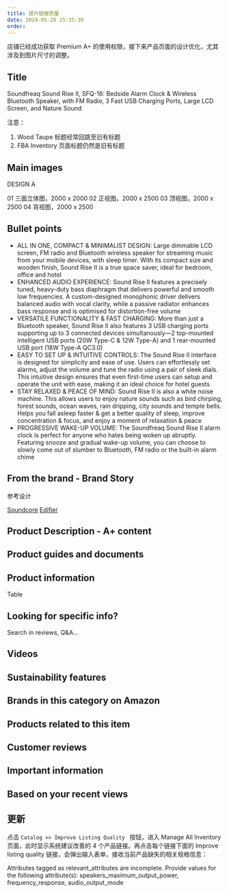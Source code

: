 ```yaml
---
title: 提升链接质量
date: 2024-05-20 15:35:30
order: 
---
```


店铺已经成功获取 Premium A+ 的使用权限，接下来产品页面的设计优化，尤其涉及到图片尺寸的调整。

## Title

Soundfreaq Sound Rise II, SFQ-16: Bedside Alarm Clock & Wireless Bluetooth Speaker, with FM Radio, 3 Fast USB Charging Ports, Large LCD Screen, and Nature Sound

注意：

1. Wood Taupe 标题经常回跳至旧有标题
2. FBA Inventory 页面标题仍然是旧有标题

## Main images

DESIGN A

01 三面立体图，2000 x 2000
02 正视图，2000 x 2500
03 顶视图，2000 x 2500
04 背视图，2000 x 2500

## Bullet points

- ALL IN ONE, COMPACT & MINIMALIST DESIGN: Large dimmable LCD screen, FM radio and Bluetooth wireless speaker for streaming music from your mobile devices, with sleep timer. With its compact size and wooden finish, Sound Rise II is a true space saver, ideal for bedroom, office and hotel
- ENHANCED AUDIO EXPERIENCE: Sound Rise II features a precisely tuned, heavy-duty bass diaphragm that delivers powerful and smooth low frequencies. A custom-designed monophonic driver delivers balanced audio with vocal clarity, while a passive radiator enhances bass response and is optimised for distortion-free volume
- VERSATILE FUNCTIONALITY & FAST CHARGING: More than just a Bluetooth speaker, Sound Rise II also features 3 USB charging ports supporting up to 3 connected devices simultanously—2 top-mounted intelligent USB ports (20W Type-C & 12W Type-A) and 1 rear-mounted USB port (18W Type-A QC3.0)
- EASY TO SET UP & INTUITIVE CONTROLS: The Sound Rise II interface is designed for simplicity and ease of use. Users can effortlessly set alarms, adjust the volume and tune the radio using a pair of sleek dials. This intuitive design ensures that even first-time users can setup and operate the unit with ease, making it an ideal choice for hotel guests
- STAY RELAXED & PEACE OF MIND: Sound Rise II is also a white noise machine. This allows users to enjoy nature sounds such as bird chirping, forest sounds, ocean waves, rain dripping, city sounds and temple bells. Helps you fall asleep faster & get a better quality of sleep, improve concentration & focus, and enjoy a moment of relaxation & peace
- PROGRESSIVE WAKE-UP VOLUME: The Soundfreaq Sound Rise II alarm clock is perfect for anyone who hates being woken up abruptly. Featuring snooze and gradual wake-up volume, you can choose to slowly come out of slumber to Bluetooth, FM radio or the built-in alarm chime

## From the brand - Brand Story

参考设计

[Soundcore](https://www.amazon.com/dp/B0CHFDWKWH)
[Edifier](https://www.amazon.com/dp/B09Q2T6M72)

## Product Description - A+ content

## Product guides and documents

## Product information

Table

## Looking for specific info?

Search in reviews, Q&A...

## Videos

## Sustainability features

## Brands in this category on Amazon

## Products related to this item

## Customer reviews

## Important information

## Based on your recent views

## 更新

点击 `Catalog >> Improve Listing Quality ` 按钮，进入 Manage All Inventory 页面，此时显示系统建议改善的 4 个产品链接。再点击每个链接下面的 Improve listing quality 链接，会弹出输入表单，接收当前产品缺失的相关规格信息：

Attributes tagged as relevant_attributes are incomplete. Provide values for the following attribute(s): speakers_maximum_output_power, frequency_response, audio_output_mode
